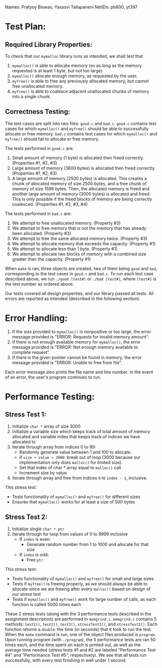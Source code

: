 Names: Pratyoy Biswas, Yasasvi Tallapaneni
NetIDs: pb600, yt397

# Test Plan:
## Required Library Properties:
To check that our ``mymalloc`` library runs as intended, we shall test that
1. ``mymalloc()`` is able to allocate memory (so as long as the memory requested is at least 1 byte, but not too large).
2. ``mymalloc()`` allocate enough memory, as requested by the user.
3. ``myfree()`` is able to free any previously allocated memory, but cannot free unallocated memory.
4. ``myfree()`` is able to coalesce adjacent unallocated chunks of memory into a single chunk.

## Correctness Testing:
The test cases are split into two files: ``good.c`` and ``bad.c``. ``good.c`` contains test cases for which ``mymalloc()`` and ``myfree()`` should be able to successfully allocate or free memory. ``bad.c`` contains test cases for which ``mymalloc()`` and ``myfree()`` should fail to allocate or free memory.

The tests performed in ``good.c`` are:
1. Small amount of memory (1 byte) is allocated then freed correctly. (Properties #1, #2, #3)
2. Large amount of memory (3600 bytes) is allocated then freed correctly. (Properties #1, #2, #3)
3. A large amount of memory (2500 bytes) is allocated. This creates a chunk of allocated memory of size 2500 bytes, and a free chunk of memory of size 1596 bytes. Then, the allocated memory is freed and another large amount of memory (3000 bytes) is allocated and freed. This is only possible if the freed blocks of memory are being correctly coalesced. (Properties #1, #2, #3, #4)

The tests performed in ``bad.c`` are:
1. We attempt to free unallocated memory. (Property #3)
2. We attempt to free memory that is not the memory that has already been allocated. (Property #3)
3. We attempt to free the same allocated memory twice. (Property #3)
4. We attempt to allocate memory that exceeds the capacity. (Property #1)
5. We attempt to allocate less than 1 byte. (Property #1)
6. We attempt to allocate two blocks of memory with a combined size greater than the capacity. (Property #1)

When ``make`` is ran, three objects are created, two of them being ``good`` and ``bad``, corresponding to the test cases in ``good.c`` and ``bad.c``. To run each test case described above, we run ``./good [test#]`` or ``./bad [test#]``, where ``[test#]`` is the test number as ordered above.

Our tests covered all design properties, and our library passed all tests. All errors are reported as intended (described in the following section).


# Error Handling:
1. If the size provided to ``mymalloc()`` is nonpositive or too large, the error message provided is "ERROR: Requests for invalid memory amount".
2. If there is not enough available memory for ``mymalloc()``, the error message provided is "ERROR: Not enough memory available to complete request".
3. If there is the given pointer cannot be found in memory, the error message provided is "ERROR: Unable to free from file".

Each error message also prints the file name and line number. In the event of an error, the user's program continues to run.


# Performance Testing:
## Stress Test 1:
1. Initialize ``char *`` array of size 3000 
2. Initialize a variable size which keeps track of total amount of memory allocated and variable index that keeps track of indices we have allocated to 
3. Iterate through array from indices 0 to 99:
    - Randomly generate value between 1 and 100 to allocate. 
    - if ``size + value > 3000``: break out of loop (3000 because our implementation only does ``malloc()`` for limited size).
    - Set that index of char * array equal to ``malloc()`` call
    - Increment size by value
4. Iterate through array and free from indices ``0`` to ``index - 1``, inclusive.

This stress test:
- Tests functionality of ``mymalloc()`` and ``myfree()`` for different sizes 
- Ensures that ``mymalloc()`` works for at least a size of 500 bytes

## Stress Test 2:
1. Initialize single ``char * ptr``
2. Iterate through for loop from values of 0 to 9999 inclusive 
    - If ``index`` is even:
        - Generate random number from 1 to 1000 and allocate for that size
    - If ``index`` is odd:
        - Free ``ptr``

This stress test:
- Tests functionality of ``mymalloc()`` and ``myfree()`` for small and large sizes
- Tests if ``myfree()`` is freeing properly, as we should always be able to allocate since we are freeing after every ``malloc()`` based on design of our stress test 
- Tests if ``mymalloc()`` and ``myfree()`` work for large number of calls, as each function is called 5000 times each

These 2 stress tests (along with the 3 performance tests described in the assignment description) are performed in ``memgrind.c``. ``memgrind.c`` contains 5 methods: ``test1()``, ``test2()``, ``test3()``, ``stressTest1()``, and ``stressTest2()``. Each function returns a ``double``: the time (in seconds) that it took to run the test. When the ``make`` command is run, one of the object files produced is ``program``. Upon running program (with ``./program``), the 5 performance tests are ran 50 times each, and the time spent on each is printed out, as well as the average time needed (stress tests #1 and #2 are labeled "Performance Test #4" and "Performance Test #5", respectively). We see that all tests run successfully, with every test finishing in well under 1 second.